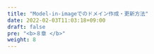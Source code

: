 ```yaml
---
title: "Model-in-imageでのドメイン作成・更新方法"
date: 2022-02-03T11:03:18+09:00
draft: false
pre: "<b>８章 </b>"
weight: 8
---
```


